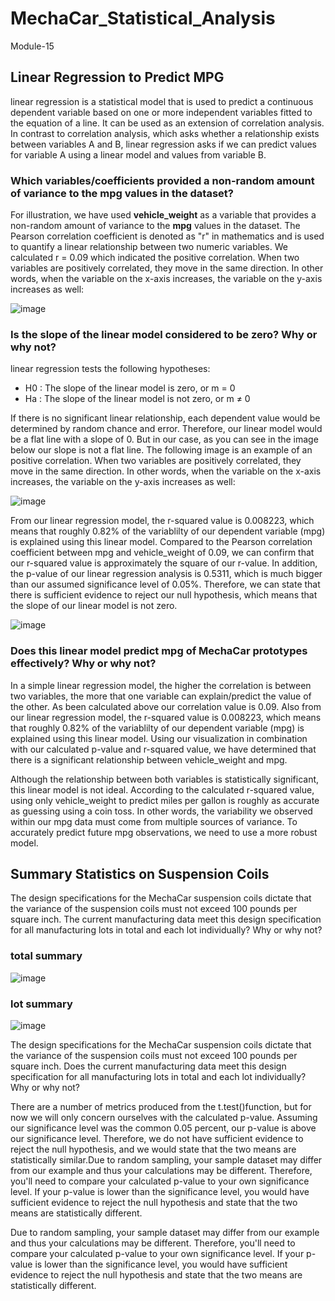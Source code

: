 # MechaCar_Statistical_Analysis
Module-15

## Linear Regression to Predict MPG
linear regression is a statistical model that is used to predict a continuous dependent variable based on one or more independent variables fitted to the equation of a line. It can be used as an extension of correlation analysis. In contrast to correlation analysis, which asks whether a relationship exists between variables A and B, linear regression asks if we can predict values for variable A using a linear model and values from variable B.

### Which variables/coefficients provided a non-random amount of variance to the mpg values in the dataset?
For illustration, we have used **vehicle_weight** as a variable that provides a non-random amount of variance to the **mpg** values in the dataset. The Pearson correlation coefficient is denoted as "r" in mathematics and is used to quantify a linear relationship between two numeric variables. We calculated r = 0.09 which indicated the positive correlation. When two variables are positively correlated, they move in the same direction. In other words, when the variable on the x-axis increases, the variable on the y-axis increases as well:

![image](https://user-images.githubusercontent.com/105535250/195490384-d62462b1-c82c-4fec-b866-14125528f89f.png)

### Is the slope of the linear model considered to be zero? Why or why not?
linear regression tests the following hypotheses:
* H0 : The slope of the linear model is zero, or m = 0
* Ha : The slope of the linear model is not zero, or m ≠ 0

If there is no significant linear relationship, each dependent value would be determined by random chance and error. Therefore, our linear model would be a flat line with a slope of 0. But in our case, as you can see in the image below our slope is not a flat line. The following image is an example of an positive correlation. When two variables are positively correlated, they move in the same direction. In other words, when the variable on the x-axis increases, the variable on the y-axis increases as well:

![image](https://user-images.githubusercontent.com/105535250/195487022-7e769257-6cf4-4ca3-9fc7-0ec3bce2e84e.png)

From our linear regression model, the r-squared value is 0.008223, which means that roughly 0.82% of the variablilty of our dependent variable (mpg) is explained using this linear model. Compared to the Pearson correlation coefficient between mpg and vehicle_weight of 0.09, we can confirm that our r-squared value is approximately the square of our r-value. 
In addition, the p-value of our linear regression analysis is 0.5311, which is much bigger than our assumed significance level of 0.05%. Therefore, we can state that there is sufficient evidence to reject our null hypothesis, which means that the slope of our linear model is not zero.

![image](https://user-images.githubusercontent.com/105535250/195498801-b62d77b4-678c-41ae-ab5e-35d21f132023.png)


### Does this linear model predict mpg of MechaCar prototypes effectively? Why or why not?

In a simple linear regression model, the higher the correlation is between two variables, the more that one variable can explain/predict the value of the other. As been calculated above our correlation value is 0.09. Also from our linear regression model, the r-squared value is 0.008223, which means that roughly 0.82% of the variablilty of our dependent variable (mpg) is explained using this linear model.
Using our visualization in combination with our calculated p-value and r-squared value, we have determined that there is a significant relationship between vehicle_weight and mpg.

Although the relationship between both variables is statistically significant, this linear model is not ideal. According to the calculated r-squared value, using only vehicle_weight to predict miles per gallon is roughly as accurate as guessing using a coin toss. In other words, the variability we observed within our mpg data must come from multiple sources of variance. To accurately predict future mpg observations, we need to use a more robust model.

## Summary Statistics on Suspension Coils
The design specifications for the MechaCar suspension coils dictate that the variance of the suspension coils must not exceed 100 pounds per square inch. The current manufacturing data meet this design specification for all manufacturing lots in total and each lot individually? Why or why not?


### total summary
![image](https://user-images.githubusercontent.com/105535250/195501858-d5de42a5-e03c-4445-8a0d-1a12de7bf49f.png)

### lot summary
![image](https://user-images.githubusercontent.com/105535250/195501988-e21f701b-382c-4ae1-8389-08f434834e89.png)



The design specifications for the MechaCar suspension coils dictate that the variance of the suspension coils must not exceed 100 pounds per square inch. Does the current manufacturing data meet this design specification for all manufacturing lots in total and each lot individually? Why or why not?












There are a number of metrics produced from the t.test()function, but for now we will only concern ourselves with the calculated p-value. Assuming our significance level was the common 0.05 percent, our p-value is above our significance level. Therefore, we do not have sufficient evidence to reject the null hypothesis, and we would state that the two means are statistically similar.Due to random sampling, your sample dataset may differ from our example and thus your calculations may be different. Therefore, you'll need to compare your calculated p-value to your own significance level. If your p-value is lower than the significance level, you would have sufficient evidence to reject the null hypothesis and state that the two means are statistically different.

Due to random sampling, your sample dataset may differ from our example and thus your calculations may be different. Therefore, you'll need to compare your calculated p-value to your own significance level. If your p-value is lower than the significance level, you would have sufficient evidence to reject the null hypothesis and state that the two means are statistically different.
